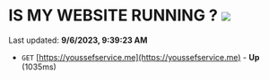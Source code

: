 # IS MY WEBSITE RUNNING ? [![](https://img.shields.io/static/v1?label=Sponsor&message=%E2%9D%A4&logo=GitHub&color=%23fe8e86)](https://github.com/sponsors/<username>)

Last updated: **9/6/2023, 9:39:23 AM**

- `GET` [https://youssefservice.me](https://youssefservice.me) - **Up** (1035ms)
